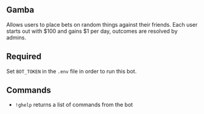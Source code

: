 ## Gamba

Allows users to place bets on random things against their friends. Each user
starts out with $100 and gains $1 per day, outcomes are resolved by admins.

## Required

Set `BOT_TOKEN` in the `.env` file in order to run this bot.

## Commands

+ `!ghelp` returns a list of commands from the bot


